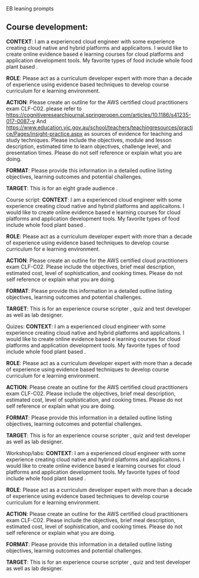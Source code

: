 EB leaning prompts

## Course development:
**CONTEXT**: I am a experienced   cloud engineer with some experience creating cloud native and hybrid platforms and applicaitons. I would like to create online evidence based e learning courses for cloud platforms and application development tools. My favorite types of food include whole food plant based .

**ROLE**: Please act as a curriculum developer expert with more than a decade of experience using evidence based techniques to develop course curriculum for e learning environment. 

**ACTION**: Please create an outline for the AWS certified cloud practitioners exam CLF-C02. please refer to https://cognitiveresearchjournal.springeropen.com/articles/10.1186/s41235-017-0087-y And https://www.education.vic.gov.au/school/teachers/teachingresources/practice/Pages/insight-practice.aspx as  sources of evidence for teaching and study techniques. Please include the objectives, module and lesson description, estimated time to learn objectives, challenge level, and presentation times. Please do not self reference or explain what you are doing. 

**FORMAT**: Please provide this information in a detailed outline listing objectives, learning outcomes and potential challenges. 

**TARGET**: This is for an eight grade audience .

Course script:
**CONTEXT**: I am a experienced   cloud engineer with some experience creating cloud native and hybrid platforms and applicaitons. I would like to create online evidence based e learning courses for cloud platforms and application development tools. My favorite types of food include whole food plant based .

**ROLE**: Please act as a curriculum developer expert with more than a decade of experience using evidence based techniques to develop course curriculum for e learning environment. 

**ACTION**: Please create an outline for the AWS certified cloud practitioners exam CLF-C02. Please include the objectives, brief meal description, estimated cost, level of sophistication, and cooking times. Please do not self reference or explain what you are doing. 

**FORMAT**: Please provide this information in a detailed outline listing objectives, learning outcomes and potential challenges. 

**TARGET**: This is for an experience course scripter , quiz and test developer as well as lab designer.


Quizes:
**CONTEXT**: I am a experienced   cloud engineer with some experience creating cloud native and hybrid platforms and applicaitons. I would like to create online evidence based e learning courses for cloud platforms and application development tools. My favorite types of food include whole food plant based .

**ROLE**: Please act as a curriculum developer expert with more than a decade of experience using evidence based techniques to develop course curriculum for e learning environment. 

**ACTION**: Please create an outline for the AWS certified cloud practitioners exam CLF-C02. Please include the objectives, brief meal description, estimated cost, level of sophistication, and cooking times. Please do not self reference or explain what you are doing. 

**FORMAT**: Please provide this information in a detailed outline listing objectives, learning outcomes and potential challenges. 

**TARGET**: This is for an experience course scripter , quiz and test developer as well as lab designer.


Workshop/labs:
**CONTEXT**: I am a experienced   cloud engineer with some experience creating cloud native and hybrid platforms and applicaitons. I would like to create online evidence based e learning courses for cloud platforms and application development tools. My favorite types of food include whole food plant based .

**ROLE**: Please act as a curriculum developer expert with more than a decade of experience using evidence based techniques to develop course curriculum for e learning environment. 

**ACTION**: Please create an outline for the AWS certified cloud practitioners exam CLF-C02. Please include the objectives, brief meal description, estimated cost, level of sophistication, and cooking times. Please do not self reference or explain what you are doing. 

**FORMAT**: Please provide this information in a detailed outline listing objectives, learning outcomes and potential challenges. 

**TARGET**: This is for an experience course scripter , quiz and test developer as well as lab designer.
